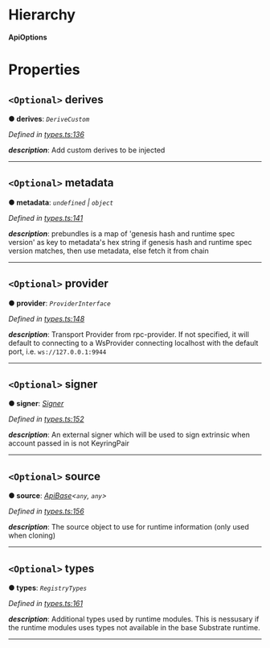 

# Hierarchy

**ApiOptions**

# Properties

<a id="derives"></a>

## `<Optional>` derives

**● derives**: *`DeriveCustom`*

*Defined in [types.ts:136](https://github.com/polkadot-js/api/blob/c30d3a8/packages/api/src/types.ts#L136)*

*__description__*: Add custom derives to be injected

___
<a id="metadata"></a>

## `<Optional>` metadata

**● metadata**: *`undefined` \| `object`*

*Defined in [types.ts:141](https://github.com/polkadot-js/api/blob/c30d3a8/packages/api/src/types.ts#L141)*

*__description__*: prebundles is a map of 'genesis hash and runtime spec version' as key to metadata's hex string if genesis hash and runtime spec version matches, then use metadata, else fetch it from chain

___
<a id="provider"></a>

## `<Optional>` provider

**● provider**: *`ProviderInterface`*

*Defined in [types.ts:148](https://github.com/polkadot-js/api/blob/c30d3a8/packages/api/src/types.ts#L148)*

*__description__*: Transport Provider from rpc-provider. If not specified, it will default to connecting to a WsProvider connecting localhost with the default port, i.e. `ws://127.0.0.1:9944`

___
<a id="signer"></a>

## `<Optional>` signer

**● signer**: *[Signer](_types_.signer.md)*

*Defined in [types.ts:152](https://github.com/polkadot-js/api/blob/c30d3a8/packages/api/src/types.ts#L152)*

*__description__*: An external signer which will be used to sign extrinsic when account passed in is not KeyringPair

___
<a id="source"></a>

## `<Optional>` source

**● source**: *[ApiBase](../classes/_base_.apibase.md)<`any`, `any`>*

*Defined in [types.ts:156](https://github.com/polkadot-js/api/blob/c30d3a8/packages/api/src/types.ts#L156)*

*__description__*: The source object to use for runtime information (only used when cloning)

___
<a id="types"></a>

## `<Optional>` types

**● types**: *`RegistryTypes`*

*Defined in [types.ts:161](https://github.com/polkadot-js/api/blob/c30d3a8/packages/api/src/types.ts#L161)*

*__description__*: Additional types used by runtime modules. This is nessusary if the runtime modules uses types not available in the base Substrate runtime.

___

